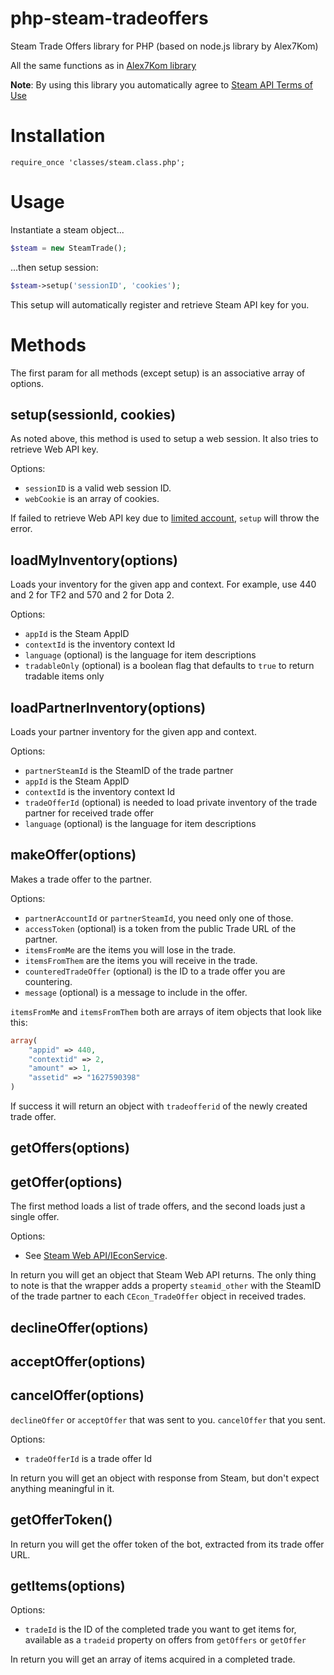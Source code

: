 # php-steam-tradeoffers
Steam Trade Offers library for PHP (based on node.js library by Alex7Kom)

All the same functions as in [Alex7Kom library](https://github.com/Alex7Kom/node-steam-tradeoffers)


__Note__: By using this library you automatically agree to [Steam API Terms of Use](https://steamcommunity.com/dev/apiterms)

# Installation

```
require_once 'classes/steam.class.php';
```

# Usage
Instantiate a steam object...

```php
$steam = new SteamTrade();
```

...then setup session:

```php
$steam->setup('sessionID', 'cookies');
```

This setup will automatically register and retrieve Steam API key for you.

# Methods

The first param for all methods (except setup) is an associative array of options.

## setup(sessionId, cookies)

As noted above, this method is used to setup a web session. It also tries to retrieve Web API key.

Options:

* `sessionID` is a valid web session ID.
* `webCookie` is an array of cookies.

If failed to retrieve Web API key due to [limited account](https://support.steampowered.com/kb_article.php?ref=3330-IAGK-7663), `setup` will throw the error.

## loadMyInventory(options)

Loads your inventory for the given app and context. For example, use 440 and 2 for TF2 and 570 and 2 for Dota 2.

Options:

* `appId` is the Steam AppID
* `contextId` is the inventory context Id
* `language` (optional) is the language for item descriptions
* `tradableOnly` (optional) is a boolean flag that defaults to `true` to return tradable items only

## loadPartnerInventory(options)

Loads your partner inventory for the given app and context.

Options:

* `partnerSteamId` is the SteamID of the trade partner
* `appId` is the Steam AppID
* `contextId` is the inventory context Id
* `tradeOfferId` (optional) is needed to load private inventory of the trade partner for received trade offer
* `language` (optional) is the language for item descriptions

## makeOffer(options)

Makes a trade offer to the partner.

Options:

* `partnerAccountId` or `partnerSteamId`, you need only one of those.
* `accessToken` (optional) is a token from the public Trade URL of the partner.
* `itemsFromMe` are the items you will lose in the trade.
* `itemsFromThem` are the items you will receive in the trade.
* `counteredTradeOffer` (optional) is the ID to a trade offer you are countering.
* `message` (optional) is a message to include in the offer.

`itemsFromMe` and `itemsFromThem` both are arrays of item objects that look like this:

```php
array(
    "appid" => 440,
    "contextid" => 2,
    "amount" => 1,
    "assetid" => "1627590398"
)
```

If success it will return an object with `tradeofferid` of the newly created trade offer.

## getOffers(options)
## getOffer(options)

The first method loads a list of trade offers, and the second loads just a single offer.

Options:

* See [Steam Web API/IEconService](https://developer.valvesoftware.com/wiki/Steam_Web_API/IEconService).

 In return you will get an object that Steam Web API returns. The only thing to note is that the wrapper adds a property `steamid_other` with the SteamID of the trade partner to each `CEcon_TradeOffer` object in received trades.

## declineOffer(options)
## acceptOffer(options)
## cancelOffer(options)

`declineOffer` or `acceptOffer` that was sent to you. `cancelOffer` that you sent.

Options:

* `tradeOfferId` is a trade offer Id

In return you will get an object with response from Steam, but don't expect anything meaningful in it.

## getOfferToken()

In return you will get the offer token of the bot, extracted from its trade offer URL.

## getItems(options)

Options:

* `tradeId` is the ID of the completed trade you want to get items for, available as a `tradeid` property on offers from `getOffers` or `getOffer`

In return you will get an array of items acquired in a completed trade.

